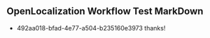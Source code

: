 ## OpenLocalization Workflow Test MarkDown
* 492aa018-bfad-4e77-a504-b235160e3973 thanks!

<!--HONumber=Aug16_HO1-->


